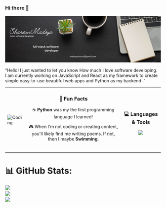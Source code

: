 ### Hi there 👋

<!--
**Sharoun-Madoya/Sharoun-Madoya** is a ✨ _special_ ✨ repository because its `README.md` (this file) appears on your GitHub profile.

Here are some ideas to get you started:

- 🔭 I’m currently working on ...
- 🌱 I’m currently learning ...
- 👯 I’m looking to collaborate on ...
- 🤔 I’m looking for help with ...
- 💬 Ask me about ...
- 📫 How to reach me: madoyasharoun@gmail.com
- 😄 Pronouns: ...
- ⚡ Fun fact: I 
-->
![Sharoun-Madoya Github Banner](Image/Backlogo.png)


“Hello! I just wanted to let you know How much I love software developing.<br>
I am currently working on JavaScript and React as my framework to create simple easy-to-use beautiful web apps and Python as my backend .”

<table>
  <tr>
  <td>
  <img align="right"src="https://media.giphy.com/media/2IudUHdI075HL02Pkk/giphy.gif" alt="Coding">
  </td>
    <td align="center">
        <h3>💫 Fun Facts</h3>
        <p>☕️ <strong>Python</strong> was my the first programming language I learned!</p>
        <p>🎮 When I'm not coding or creating content, you'll likely find me writing poems. If not, then I maybe <strong>Swimming</strong>.</p>
        <br/>
    </td>
    <td align="center">
        <h3>💻 Languages & Tools</h3>
        <img style="text-align: center;" src="https://skillicons.dev/icons?i=html,css,flask,postgresql,python,js,ts,react,vscode,git,github&perline=4">
    </td>
  </tr>
    <!-- <td colspan="2" align="center"> 
        <h3>🌐 Let's Connect!</h3><br>
    </td> -->
  </tr>
</table>

# 📊 GitHub Stats:
![](https://github-readme-stats.vercel.app/api?username=Sharoun-Madoya&theme=dark&hide_border=false&include_all_commits=true&count_private=true)<br/>
![](https://github-readme-streak-stats.herokuapp.com/?user=Sharoun-Madoya&theme=dark&hide_border=false)<br/>
![](https://github-readme-stats.vercel.app/api/top-langs/?username=Sharoun-Madoya&theme=dark&hide_border=false&include_all_commits=true&count_private=true&layout=compact)